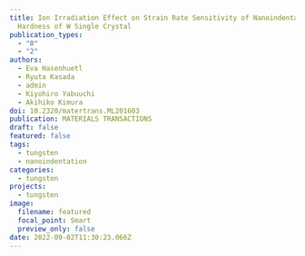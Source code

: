 ```yaml
---
title: Ion Irradiation Effect on Strain Rate Sensitivity of Nanoindentation
  Hardness of W Single Crystal
publication_types:
  - "0"
  - "2"
authors:
  - Eva Hasenhuetl
  - Ryuta Kasada
  - admin
  - Kiyohiro Yabuuchi
  - Akihiko Kimura
doi: 10.2320/matertrans.ML201603
publication: MATERIALS TRANSACTIONS
draft: false
featured: false
tags:
  - tungsten
  - nanoindentation
categories:
  - tungsten
projects:
  - tungsten
image:
  filename: featured
  focal_point: Smart
  preview_only: false
date: 2022-09-02T11:30:23.066Z
---
```

